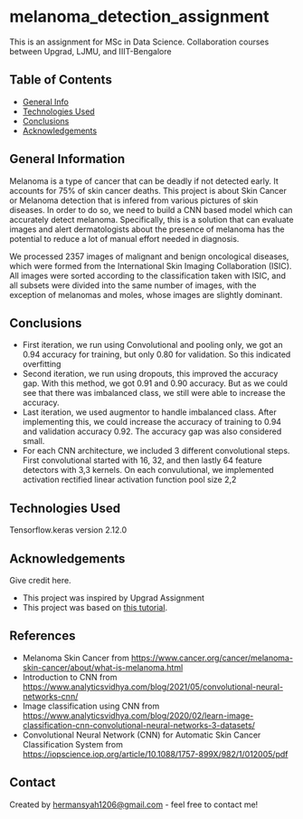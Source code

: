 # melanoma_detection_assignment
This is an assignment for MSc in Data Science. Collaboration courses between Upgrad, LJMU, and IIIT-Bengalore


## Table of Contents
* [General Info](#general-information)
* [Technologies Used](#technologies-used)
* [Conclusions](#conclusions)
* [Acknowledgements](#acknowledgements)

<!-- You can include any other section that is pertinent to your problem -->

## General Information
Melanoma is a type of cancer that can be deadly if not detected early. It accounts for 75% of skin cancer deaths. This project is about Skin Cancer or Melanoma detection that is infered from various pictures of skin diseases. In order to do so, we need to build a CNN based model which can accurately detect melanoma.
Specifically, this is a solution that can evaluate images and alert dermatologists about the presence of melanoma has the potential to reduce a lot of manual effort needed in diagnosis.

We processed 2357 images of malignant and benign oncological diseases, which were formed from the International Skin Imaging Collaboration (ISIC). All images were sorted according to the classification taken with ISIC, and all subsets were divided into the same number of images, with the exception of melanomas and moles, whose images are slightly dominant.

<!-- You don't have to answer all the questions - just the ones relevant to your project. -->

## Conclusions
- First iteration, we run using Convolutional and pooling only, we got an 0.94 accuracy for training, but only 0.80 for validation. So this indicated overfitting
- Second iteration, we run using dropouts, this improved the accuracy gap. With this method, we got 0.91 and 0.90 accuracy. But as we could see that there was imbalanced class, we still were able to increase the accuracy.
- Last iteration, we used augmentor to handle imbalanced class. After implementing this, we could increase the accuracy of training to 0.94 and validation accuracy 0.92. The accuracy gap was also considered small.
- For each CNN architecture, we included 3 different convolutional steps. First convolutional started with 16, 32, and then lastly 64 feature detectors with 3,3 kernels. On each convulutional, we implemented activation rectified linear activation function pool size 2,2 

<!-- You don't have to answer all the questions - just the ones relevant to your project. -->


## Technologies Used
Tensorflow.keras version 2.12.0


<!-- As the libraries versions keep on changing, it is recommended to mention the version of library used in this project -->

## Acknowledgements
Give credit here.
- This project was inspired by Upgrad Assignment
- This project was based on [this tutorial](https://www.youtube.com/watch?v=jztwpsIzEGc).

## References
- Melanoma Skin Cancer from https://www.cancer.org/cancer/melanoma-skin-cancer/about/what-is-melanoma.html
- Introduction to CNN from https://www.analyticsvidhya.com/blog/2021/05/convolutional-neural-networks-cnn/
- Image classification using CNN from https://www.analyticsvidhya.com/blog/2020/02/learn-image-classification-cnn-convolutional-neural-networks-3-datasets/
- Convolutional Neural Network (CNN) for Automatic Skin Cancer Classification System from https://iopscience.iop.org/article/10.1088/1757-899X/982/1/012005/pdf

## Contact
Created by hermansyah1206@gmail.com - feel free to contact me!


<!-- Optional -->
<!-- ## License -->
<!-- This project is open source and available under the [... License](). -->

<!-- You don't have to include all sections - just the one's relevant to your project -->
